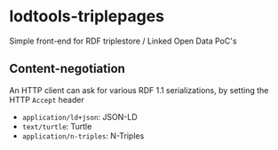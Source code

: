 # lodtools-triplepages

Simple front-end for RDF triplestore / Linked Open Data PoC's


## Content-negotiation

An HTTP client can ask for various  RDF 1.1 serializations, by setting the HTTP `Accept` header

  * `application/ld+json`: JSON-LD
  * `text/turtle`: Turtle
  * `application/n-triples`: N-Triples

